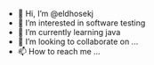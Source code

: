 - 👋 Hi, I’m @eldhosekj
- 👀 I’m interested in software testing
- 🌱 I’m currently learning java
- 💞️ I’m looking to collaborate on ...
- 📫 How to reach me ...

<!---
eldhosekj/eldhosekj is a ✨ special ✨ repository because its `README.md` (this file) appears on your GitHub profile.
You can click the Preview link to take a look at your changes.
--->

